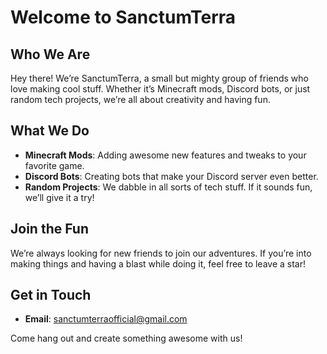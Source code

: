# Welcome to SanctumTerra


## Who We Are

Hey there! We’re SanctumTerra, a small but mighty group of friends who love making cool stuff. Whether it’s Minecraft mods, Discord bots, or just random tech projects, we’re all about creativity and having fun.

## What We Do

- **Minecraft Mods**: Adding awesome new features and tweaks to your favorite game.
- **Discord Bots**: Creating bots that make your Discord server even better.
- **Random Projects**: We dabble in all sorts of tech stuff. If it sounds fun, we’ll give it a try!

## Join the Fun

We’re always looking for new friends to join our adventures. If you’re into making things and having a blast while doing it, feel free to leave a star!

## Get in Touch

- **Email**: sanctumterraofficial@gmail.com

Come hang out and create something awesome with us!
